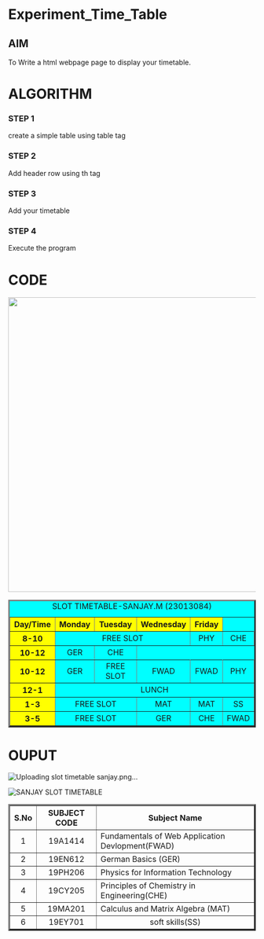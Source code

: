 # Experiment_Time_Table

## AIM
To Write a html webpage page to display your timetable.

# ALGORITHM
### STEP 1
create a simple table using table tag
### STEP 2
Add header row using th tag
### STEP 3
Add your timetable
### STEP 4
Execute the program

# CODE
<!DOCTYPE html>
<head>
<title>SEC SLOT TIMETABLE</title>
</head>
<img src="logo copy.png" width='600' align='center'>
<body>
<table BORDER='3' width='600' bgcolor='cyan' cellspacing='3' cellpaddling='3'>
<CAPTION align="above">SLOT TIMETABLE-SANJAY.M (23013084) </CAPTION>
<tr>
<th align="center" bgcolor="yellow">Day/Time</th>
<th align="center" bgcolor="yellow">Monday</th>
<th align="center" bgcolor="yellow">Tuesday</th>
<th align="center" bgcolor="yellow">Wednesday</th> <th align="center" bgcolo
<th align="center" bgcolor="yellow">Friday</th>
</tr>
<tr>
<th align="center" bgcolor="yellow">8-10</th>
<td align="center" bgcolor="cyan" colspan="3">FREE SLOT</td>
<td align="center" bgcolor="cyan">PHY</td>
<td align="center" bgcolor="cyan">CHE</td>
</tr>
<tr>
<th align="center" bgcolor="yellow">10-12</th>
<td align="center" bgcolor="cyan">GER</td>
<td align="center" bgcolor="cyan">CHE</td>
</tr>
<tr>
<th align="center" bgcolor="yellow">10-12</th>
<td align="center" bgcolor="cyan">GER</td>
<td align="center" bgcolor="cyan">FREE SLOT</td>
<td align="center" bgcolor="cyan">FWAD</td>
<td align="center" bgcolor="cyan">FWAD</td>
<td align="center" bgcolor="cyan">PHY</td>
</tr>
<tr>
<th align="center" bgcolor="yellow">12-1</th>
<td align="center" bgcolor="cyan" colspan="5">LUNCH</td>
<tr>
<th align="center" bgcolor="yellow">1-3</th>
<td align="center" bgcolor="cyan" colspan="2">FREE SLOT</td>
<td align="center" bgcolor="cyan">MAT</td>
<td align="center" bgcolor="cyan">MAT</td>
<td align="center" bgcolor="cyan">SS</td>
</tr>
<tr>
<th align="center" bgcolor="yellow">3-5</th>
<td align="center" bgcolor="cyan" colspan="2">FREE SLOT</td>
<td align="center" bgcolor="cyan">GER</td>
<td align="center" bgcolor="cyan">CHE</td>
<td align="center" bgcolor="cyan">FWAD</td>
</tr>
</table>
<table border="3" width="600" cellspacing='3' cellpaddling='3'>
<tr>
<th align="center">S.No</th>
<th align="center">SUBJECT CODE</th>
<th align="center">Subject Name</th>
</tr>
<tr>
<td align="center">1</td>
<td align="center">19A1414</td>
<td align="centre">Fundamentals of Web Application Devlopment(FWAD)</td>
</tr>
<tr>
<td align="center">2</td>
<td align="center">19EN612</td>
<td align="centre">German Basics (GER)</td>
</tr>
<tr>
<td align="center">3</td>
<td align="center">19PH206</td>
<td align="centre">Physics for Information Technology</td>
</tr>
<tr>
<td align="center">4</td>
<td align="center">19CY205</td>
<td align="centre">Principles of Chemistry in Engineering(CHE)</td>
</tr>
<tr>
<td align="center">5</td>
<td align="center">19MA201</td>
<td align="centre">Calculus and Matrix Algebra (MAT)</td>
</tr>
<tr>
<td align="center">6</td>
<td align="center">19EY701</td>
<td align="center">soft skills(SS)</td>
</tr>
</body>
</html>


# OUPUT
![Uploading slot timetable sanjay.png…]()

![SANJAY SLOT TIMETABLE](https://github.com/sanjayofficial2005/timetable/assets/148048602/51a552e2-02b9-4ba2-8e8a-b0f40ebb2909)

